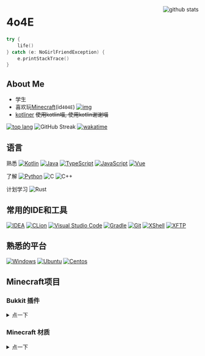 <!--suppress HtmlDeprecatedAttribute -->

[<img align="right" src="https://github-readme-stats-8oyz819z0-4o4e.vercel.app/api?username=4o4E&theme=radical&locale=cn" alt="github stats">](#4o4e "github stats")

# 4o4E

```kotlin
try {
    life()
} catch (e: NoGirlFriendException) {
    e.printStackTrace()
}
```

## About Me

- 学生
- 喜欢玩[Minecraft](https://www.minecraft.net/)(id`404E`) [![img](https://mc-heads.net/head/404E/20)]()
- [kotliner](https://kotlinlang.org/) ~~使用kotlin喵, 使用kotlin谢谢喵~~

[![top lang](https://github-readme-stats-8oyz819z0-4o4e.vercel.app/api/top-langs/?username=4o4E&theme=radical&locale=cn&layout=compact)](#4o4e "top lang")
![GitHub Streak](https://github-readme-streak-stats.herokuapp.com/?user=4o4E&theme=tokyonight&date_format=%5BY.%5Dn.j&locale=zh)
[![wakatime](https://github-readme-stats-4o4e.vercel.app/api/wakatime?username=404E&range=last_30_days&layout=compact&theme=tokyonight)](https://wakatime.com/@404E)

## 语言

熟悉
[![Kotlin](https://img.shields.io/badge/-Kotlin-555?logo=Kotlin&logoColor=7f52ff)](https://kotlinlang.org/)
[![Java](https://img.shields.io/badge/-Java-555?logo=openjdk&logoColor=fff)](https://www.java.com/)
[![TypeScript](https://img.shields.io/badge/-TypeScript-555?logo=typescript&logoColor=F7DF1E)](https://www.typescriptlang.org/)
[![JavaScript](https://img.shields.io/badge/-JavaScript-555?logo=JavaScript&logoColor=F7DF1E)](https://developer.mozilla.org/docs/Web/javascript)
[![Vue](https://img.shields.io/badge/-Vue-555?logo=vuedotjs&logoColor=4FC08D)](https://vuejs.org/)

了解
[![Python](https://img.shields.io/badge/-Python-555?logo=python&logoColor=3776AB)](https://www.python.org/)
![C](https://img.shields.io/badge/-C-555?logo=C&logoColor=A8B9CC)
![C++](https://img.shields.io/badge/-C++-555?logo=cplusplus&logoColor=00599C)

计划学习
![Rust](https://img.shields.io/badge/-Rust-555?logo=rust&logoColor=000)

## 常用的IDE和工具

[![IDEA](https://img.shields.io/badge/-IDEA-black?logo=IntelliJ%20IDEA&logoColor=fff)](https://www.jetbrains.com/idea/)
[![CLion](https://img.shields.io/badge/-CLion-black?logo=IntelliJ%20IDEA&logoColor=fff)](https://www.jetbrains.com/clion/)
[![Visual Studio Code](https://img.shields.io/badge/-Visual%20Studio%20Code-black?logo=visual-studio-code&logoColor=fff)](https://code.visualstudio.com/)
[![Gradle](https://img.shields.io/badge/-Gradle-black?logo=gradle&logoColor=fff)](https://gradle.org/)
[![Git](https://img.shields.io/badge/-Git-black?logo=git&logoColor=fff)](https://git-scm.com/)
[![XShell](https://img.shields.io/badge/-XShell-black?logoColor=fff)](https://www.xshell.com/xshell/)
[![XFTP](https://img.shields.io/badge/-XFTP-black?logoColor=fff)](https://www.xshell.com/xftp/)

## 熟悉的平台

[![Windows](https://img.shields.io/badge/-Windows-black?logo=Windows&logoColor=fff)](https://www.microsoft.com/zh-cn/windows)
[![Ubuntu](https://img.shields.io/badge/-Ubuntu-black?logo=Ubuntu&logoColor=fff)](https://ubuntu.com/)
[![Centos](https://img.shields.io/badge/-Centos-black?logo=Centos&logoColor=fff)](https://centos.org/)

## Minecraft项目

### Bukkit 插件

<details>
  <summary>点一下</summary>

- [**Boom**](https://github.com/4o4E/Boom/)

  [![Mcbbs](https://raw.githubusercontent.com/4o4E/4o4E/main/mcbbs.svg)](https://www.mcbbs.net/thread-1150139-1-1.html)
  [![Stars](https://img.shields.io/github/stars/4o4E/Boom)](https://github.com/4o4E/Boom/stargazers)
  [![Downloads](https://img.shields.io/github/downloads/4o4E/Boom/total)](https://github.com/4o4E/Boom/releases/latest)
  [![Release](https://img.shields.io/github/v/release/4o4E/Boom)](https://github.com/4o4E/Boom/releases)
  <div>
  <a href="https://bstats.org/plugin/bukkit/Boom">
  <img style="width: 60%;" src="https://bstats.org/signatures/bukkit/Boom.svg" alt="Bstats"/>
  </a>
  </div>

- [**EClean**](https://github.com/4o4E/EClean/)

  [![Mcbbs](https://raw.githubusercontent.com/4o4E/4o4E/main/mcbbs.svg)](https://www.mcbbs.net/thread-1305548-1-1.html)
  [![Stars](https://img.shields.io/github/stars/4o4E/EClean)](https://github.com/4o4E/EClean/stargazers)
  [![Downloads](https://img.shields.io/github/downloads/4o4E/EClean/total)](https://github.com/4o4E/EClean/releases/latest)
  [![Release](https://img.shields.io/github/v/release/4o4E/EClean)](https://github.com/4o4E/EClean/releases)
  <div>
  <a href="https://bstats.org/plugin/bukkit/EClean">
  <img style="width: 60%;" src="https://bstats.org/signatures/bukkit/EClean.svg" alt="Bstats"/>
  </a>
  </div>
</details>

### Minecraft 材质

<details>
  <summary>点一下</summary>

- [**DynamicGlowOre**](https://github.com/4o4E/DynamicGlowOre/)

  [![Mcbbs](https://raw.githubusercontent.com/4o4E/4o4E/main/mcbbs.svg)](https://www.mcbbs.net/thread-1204050-1-1.html)
  [![Stars](https://img.shields.io/github/stars/4o4E/DynamicGlowOre)](https://github.com/4o4E/DynamicGlowOre/stargazers)
  [![Downloads](https://img.shields.io/github/downloads/4o4E/DynamicGlowOre/total)](https://github.com/4o4E/DynamicGlowOre/releases/latest)
  [![Release](https://img.shields.io/github/v/release/4o4E/DynamicGlowOre)](https://github.com/4o4E/DynamicGlowOre/releases)

- [**DarkMode**](https://github.com/4o4E/DarkMode/)

  [![Mcbbs](https://raw.githubusercontent.com/4o4E/4o4E/main/mcbbs.svg)](https://www.mcbbs.net/thread-1365041-1-1.html)
  [![Stars](https://img.shields.io/github/stars/4o4E/DarkMode)](https://github.com/4o4E/DarkMode/stargazers)
  [![Downloads](https://img.shields.io/github/downloads/4o4E/DarkMode/total)](https://github.com/4o4E/DarkMode/releases/latest)
  [![Release](https://img.shields.io/github/v/release/4o4E/DarkMode)](https://github.com/4o4E/DarkMode/releases)

</details>

